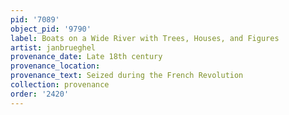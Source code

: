 ```yaml
---
pid: '7089'
object_pid: '9790'
label: Boats on a Wide River with Trees, Houses, and Figures
artist: janbrueghel
provenance_date: Late 18th century
provenance_location:
provenance_text: Seized during the French Revolution
collection: provenance
order: '2420'
---
```

